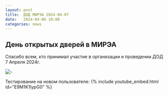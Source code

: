 ```yaml
---
layout: post
title:  ДОД МИРЭА 2024-04-07
date:   2024-04-06 10:00
categories: news
---
```



## День открытых дверей в МИРЭА

Спасибо всем, кто принимал участие в организации и проведении ДОД 7 Апреля 2024г. 

![-](https://i.ibb.co/hmZnggY/070424.jpg)

Тестирование на новом пользователе:
{% include youtube_embed.html id="E9M1K1lypG0" %}

